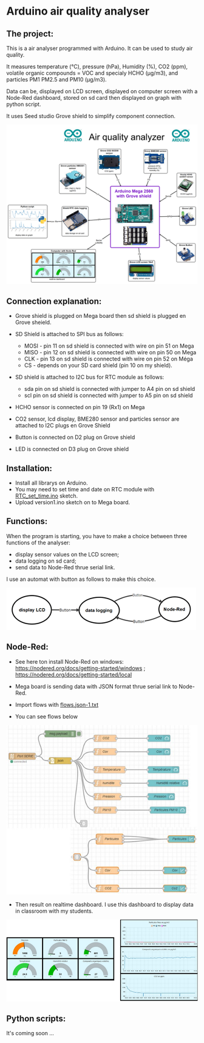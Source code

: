 # Arduino  air quality analyser


## The project:
This is a air analyser programmed with Arduino. It can be used to study air quality.

It measures temperature (°C), pressure (hPa), Humidity (%), CO2 (ppm), volatile organic compounds = VOC and specialy HCHO (µg/m3), and particles PM1 PM2.5 and PM10 (µg/m3).

Data can be,  displayed on LCD screen, displayed on computer screen with a Node-Red dashboard, stored on sd card then displayed on graph with python script.

It uses Seed studio Grove shield to simplify component connection.

![](carte_english.png)

## Connection explanation:
* Grove shield is plugged on Mega board then sd shield is plugged en Grove sheield.

* SD Shield is attached to SPI bus as follows:
    * MOSI - pin 11 on sd shield is connected with wire on  pin 51 on  Mega
    * MISO - pin 12 on sd shield is connected with wire on  pin 50 on Mega
    * CLK - pin 13 on sd shield is connected with wire on  pin 52 on Méga
    * CS  - depends on your SD card shield (pin 10 on my shield).
    
* SD shield is attached to I2C  bus for RTC module as follows:
    * sda pin on sd shield is connected with jumper to  A4 pin on sd shield
    * scl pin on sd shield is connected with jumper to  A5 pin on sd shield
      
* HCHO  sensor is connected on pin 19 (Rx1) on Mega 

* CO2 sensor, lcd display, BME280 sensor and particles sensor are attached to I2C plugs en Grove Shield

* Button is connected on D2 plug on Grove shield

* LED is connected on D3 plug on Grove shield

## Installation:
- Install all librarys on Arduino.
- You may need to set time and date on RTC module with [RTC_set_time.ino](RTC_set_time.ino) sketch.
- Upload version1.ino sketch on to Mega board.

## Functions:
When the program is starting, you have to make a choice between three functions of the analyser:
* display sensor values on the LCD screen;
* data logging on sd card;
* send data to Node-Red thrue serial link.

I use an automat with button as follows to make this choice.

![](automat.png)
## Node-Red:
- See here ton install Node-Red on windows:
https://nodered.org/docs/getting-started/windows  ; https://nodered.org/docs/getting-started/local

- Mega board is sending data with JSON format thrue serial link to Node-Red.
- Import flows with  [flows.json-1.txt](flows.json-1.txt)
- You can see flows below

![](flows.jpg)

- Then result on realtime dashboard. I use this dashboard to display data in classroom with my students.

![](Dashboard.jpg)


## Python scripts:
 It's coming soon ...

